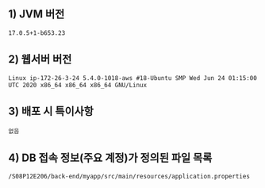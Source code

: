 ## 1) JVM 버전

```
17.0.5+1-b653.23
```

## 2) 웹서버 버전

```
Linux ip-172-26-3-24 5.4.0-1018-aws #18-Ubuntu SMP Wed Jun 24 01:15:00 UTC 2020 x86_64 x86_64 x86_64 GNU/Linux
```

## 3) 배포 시 특이사항

```
없음
```

## 4) DB 접속 정보(주요 계정)가 정의된 파일 목록

```
/S08P12E206/back-end/myapp/src/main/resources/application.properties
```
